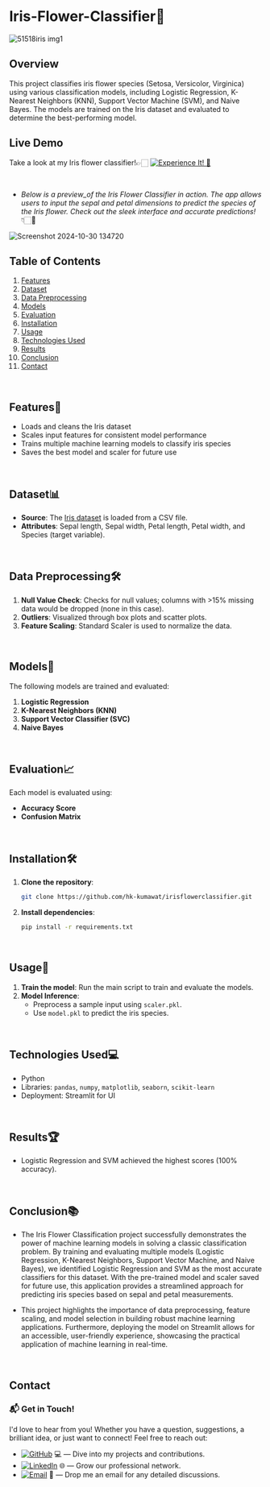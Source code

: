 # Iris-Flower-Classifier🌸

![51518iris img1](https://github.com/user-attachments/assets/c6f757d5-250e-4237-9e19-ebbd40a2c2b3)

## Overview

This project classifies iris flower species (Setosa, Versicolor, Virginica) using various classification models, including Logistic Regression, K-Nearest Neighbors (KNN), Support Vector Machine (SVM), and Naive Bayes. The models are trained on the Iris dataset and evaluated to determine the best-performing model.

## Live Demo

Take a look at my Iris flower classifier!👉🏻 [![Experience It! 🌟](https://img.shields.io/badge/Experience%20It!-blue)](https://iris-species-predictor.streamlit.app)

<br>

- _Below is a preview_of the Iris Flower Classifier in action. The app allows users to input the sepal and petal dimensions to predict the species of the Iris flower. Check out the sleek interface and accurate predictions!_ 👇🏻🪻

![Screenshot 2024-10-30 134720](https://github.com/user-attachments/assets/57e2fef9-a067-4e98-8b24-7d6df5342b50)


## Table of Contents

1. [Features](#features)
2. [Dataset](#dataset)
3. [Data Preprocessing](#data-preprocessing)
4. [Models](#models)
5. [Evaluation](#evaluation)
6. [Installation](#installation)
7. [Usage](#usage)
8. [Technologies Used](#technologies-used)
9. [Results](#results)
10. [Conclusion](#conclusion)
11. [Contact](#contact)

<br>

## Features🌟

- Loads and cleans the Iris dataset
- Scales input features for consistent model performance
- Trains multiple machine learning models to classify iris species
- Saves the best model and scaler for future use

<br>

## Dataset📊

- **Source**: The [Iris dataset](https://archive.ics.uci.edu/ml/datasets/iris) is loaded from a CSV file.
- **Attributes**: Sepal length, Sepal width, Petal length, Petal width, and Species (target variable).

<br>

## Data Preprocessing🛠

1. **Null Value Check**: Checks for null values; columns with >15% missing data would be dropped (none in this case).
2. **Outliers**: Visualized through box plots and scatter plots.
3. **Feature Scaling**: Standard Scaler is used to normalize the data.

<br>

## Models🧠

The following models are trained and evaluated:
1. **Logistic Regression**
2. **K-Nearest Neighbors (KNN)**
3. **Support Vector Classifier (SVC)**
4. **Naive Bayes**

<br>

## Evaluation📈

Each model is evaluated using:
- **Accuracy Score**
- **Confusion Matrix**

<br>

## Installation🛠

1. **Clone the repository**:
   ```bash
   git clone https://github.com/hk-kumawat/irisflowerclassifier.git

2. **Install dependencies**:
   ```bash
   pip install -r requirements.txt
   ```

<br>

## Usage🚀
1. **Train the model**: Run the main script to train and evaluate the models.
2. **Model Inference**:
   - Preprocess a sample input using `scaler.pkl`.
   - Use `model.pkl` to predict the iris species.

<br>

## Technologies Used💻
- Python
- Libraries: `pandas`, `numpy`, `matplotlib`, `seaborn`, `scikit-learn`
- Deployment: Streamlit for UI


<br>

## Results🏆
- Logistic Regression and SVM achieved the highest scores (100% accuracy).

<br>  

## Conclusion📚
- The Iris Flower Classification project successfully demonstrates the power of machine learning models in solving a classic classification problem. By training and evaluating multiple models (Logistic Regression, K-Nearest Neighbors, Support Vector Machine, and Naive Bayes), we identified Logistic Regression and SVM as the most accurate classifiers for this dataset. With the pre-trained model and scaler saved for future use, this application provides a streamlined approach for predicting iris species based on sepal and petal measurements.

- This project highlights the importance of data preprocessing, feature scaling, and model selection in building robust machine learning applications. Furthermore, deploying the model on Streamlit allows for an accessible, user-friendly experience, showcasing the practical application of machine learning in real-time.

<br>

## Contact

### 📬 Get in Touch!
I'd love to hear from you! Whether you have a question, suggestions, a brilliant idea, or just want to connect! Feel free to reach out:


- [![GitHub](https://img.shields.io/badge/GitHub-hk--kumawat-blue?logo=github)](https://github.com/hk-kumawat) 💻 — Dive into my projects and contributions.
- [![LinkedIn](https://img.shields.io/badge/LinkedIn-Harshal%20Kumawat-blue?logo=linkedin)](https://www.linkedin.com/in/harshal-kumawat/) 🌐 — Grow our professional network.
- [![Email](https://img.shields.io/badge/Email-harshal.kumawat%40example.com-blue?logo=gmail)](mailto:harshal.kumawat@example.com) 📧 — Drop me an email for any detailed discussions.

